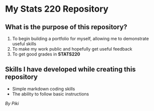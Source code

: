 # My Stats 220 Repository
## What is the purpose of this repository?
1. To begin building a portfolio for myself, allowing me to demonstrate useful skills
2. To make my work public and hopefully get useful feedback
3. To get good grades in **STATS220**

## Skills I have developed while creating this repository
* Simple markdown coding skills
* The ability to follow basic instructions

*By Piki*
